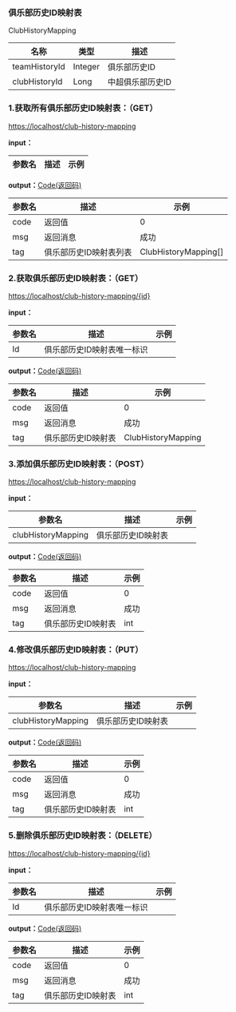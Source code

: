 ### 俱乐部历史ID映射表 ###
<A NAME="ClubHistoryMapping">ClubHistoryMapping</A>

名称|类型|描述
-|-|-
teamHistoryId       |Integer   |俱乐部历史ID
clubHistoryId       |Long      |中超俱乐部历史ID

### 1.获取所有俱乐部历史ID映射表：（GET） ###
[https://localhost/club-history-mapping](https://localhost/club-history-mapping)

**input：**

参数名 		|描述	|示例
 --------- | ------|------

**output：**<A HREF="#Code">Code(返回码)</A>

参数名 		|描述	|示例
 --------- | ------|------
code 		|返回值	|0
msg			|返回消息|成功
tag         |俱乐部历史ID映射表列表|ClubHistoryMapping[]

### 2.获取俱乐部历史ID映射表：（GET） ###
[https://localhost/club-history-mapping/{id}](https://localhost/club-history-mapping/{id})

**input：**

参数名 		|描述	|示例
 --------- | ------|------
Id| 俱乐部历史ID映射表唯一标识 |   

**output：**<A HREF="#Code">Code(返回码)</A>

参数名 		|描述	|示例
 --------- | ------|------
code 		|返回值	|0
msg			|返回消息|成功
tag         |俱乐部历史ID映射表|ClubHistoryMapping

### 3.添加俱乐部历史ID映射表：（POST） ###
[https://localhost/club-history-mapping](https://localhost/club-history-mapping)

**input：**

参数名 		|描述	|示例
 --------- | ------|------
clubHistoryMapping| 俱乐部历史ID映射表 |   

**output：**<A HREF="#Code">Code(返回码)</A>

参数名 		|描述	|示例
 --------- | ------|------
code 		|返回值	|0
msg			|返回消息|成功
tag         |俱乐部历史ID映射表|int

### 4.修改俱乐部历史ID映射表：（PUT） ###
[https://localhost/club-history-mapping](https://localhost/club-history-mapping)

**input：**

参数名 		|描述	|示例
 --------- | ------|------
clubHistoryMapping| 俱乐部历史ID映射表 |   

**output：**<A HREF="#Code">Code(返回码)</A>

参数名 		|描述	|示例
 --------- | ------|------
code 		|返回值	|0
msg			|返回消息|成功
tag         |俱乐部历史ID映射表|int

### 5.删除俱乐部历史ID映射表：（DELETE） ###
[https://localhost/club-history-mapping/{id}](https://localhost/club-history-mapping/{id})

**input：**

参数名 		|描述	|示例
 --------- | ------|------
Id| 俱乐部历史ID映射表唯一标识 |   

**output：**<A HREF="#Code">Code(返回码)</A>

参数名 		|描述	|示例
 --------- | ------|------
code 		|返回值	|0
msg			|返回消息|成功
tag         |俱乐部历史ID映射表|int


